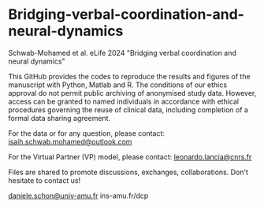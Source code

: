 # Bridging-verbal-coordination-and-neural-dynamics

Schwab-Mohamed et al. eLife 2024 "Bridging verbal coordination and neural dynamics"

This GitHub provides the codes to reproduce the results and figures of the manuscript with Python, Matlab and R. The conditions of our ethics approval do not permit public archiving of anonymised study data.
However, access can be granted to named individuals in accordance with ethical procedures governing the reuse of clinical data, including completion of a formal data sharing agreement.

For the data or for any question, please contact: isaih.schwab.mohamed@outlook.com

For the Virtual Partner (VP) model, please  contact: leonardo.lancia@cnrs.fr

Files are shared to promote discussions, exchanges, collaborations. Don't hesitate to contact us!

daniele.schon@univ-amu.fr
ins-amu.fr/dcp
